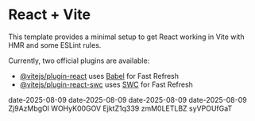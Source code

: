 # React + Vite

This template provides a minimal setup to get React working in Vite with HMR and some ESLint rules.

Currently, two official plugins are available:

- [@vitejs/plugin-react](https://github.com/vitejs/vite-plugin-react/blob/main/packages/plugin-react/README.md) uses [Babel](https://babeljs.io/) for Fast Refresh
- [@vitejs/plugin-react-swc](https://github.com/vitejs/vite-plugin-react-swc) uses [SWC](https://swc.rs/) for Fast Refresh

date-2025-08-09
date-2025-08-09
date-2025-08-09
date-2025-08-09
Zj9AzMbgOl
WOHyK00GOV
EjktZ1q339
zmM0LETLBZ
syVPOUfGaT